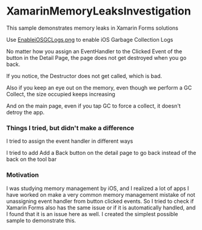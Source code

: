 # XamarinMemoryLeaksInvestigation
 This sample demonstrates memory leaks in Xamarin Forms solutions
 
 Use [EnableiOSGCLogs.png](EnableiOSGCLogs.png) to enable iOS Garbage Collection Logs
 
 No matter how you assign an EventHandler to the Clicked Event of the button in the Detail Page, the page does not get destroyed when you go back.
 
 If you notice, the Destructor does not get called, which is bad.

Also if you keep an eye out on the memory, even though we perform a GC Collect, the size occupied keeps increasing

And on the main page, even if you tap GC to force a collect, it doesn't detroy the app.

### Things I tried, but didn't make a difference

I tried to assign the event handler in different ways

I tried to add Add a Back button on the detail page to go back instead of the back on the tool bar

### Motivation

I was studying memory management by iOS, and I realized a lot of apps I have worked on make a very common memory management mistake of not unassigning event handler from button clicked events. So I tried to check if Xamarin Forms also has the same issue or if it is automatically handled, and I found that it is an issue here as well. I created the simplest possible sample to demonstrate this. 
